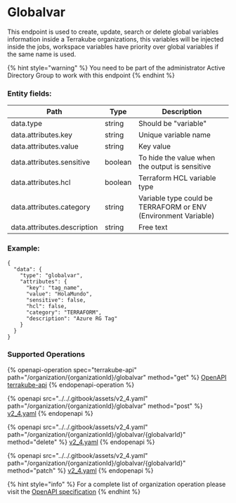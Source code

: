 # Globalvar

This endpoint is used to create, update, search or delete global variables information inside a Terrakube organizations, this variables will be injected inside the jobs, workspace variables have priority over global variables if the same name is used.

{% hint style="warning" %}
You need to be part of the administrator Active Directory Group to work with this endpoint
{% endhint %}

### Entity fields:

| Path                        | Type    | Description                                                    |
| --------------------------- | ------- | -------------------------------------------------------------- |
| data.type                   | string  | Should be "variable"                                           |
| data.attributes.key         | string  | Unique variable name                                           |
| data.attributes.value       | string  | Key value                                                      |
| data.attributes.sensitive   | boolean | To hide the value when the output is sensitive                 |
| data.attributes.hcl         | boolean | Terraform HCL variable type                                    |
| data.attributes.category    | string  | Variable type could be TERRAFORM or ENV (Environment Variable) |
| data.attributes.description | string  | Free text                                                      |

### Example:

```
{
  "data": {
    "type": "globalvar",
    "attributes": {
      "key": "tag_name",
      "value": "HolaMundo",
      "sensitive": false,
      "hcl": false,
      "category": "TERRAFORM",
      "description": "Azure RG Tag"
    }
  }
}
```

### Supported Operations

{% openapi-operation spec="terrakube-api" path="/organization/{organizationId}/globalvar" method="get" %}
[OpenAPI terrakube-api](https://gitbook-x-prod-openapi.4401d86825a13bf607936cc3a9f3897a.r2.cloudflarestorage.com/raw/cb9b759d0a5961decbc26bf547567df170cc7d69216b1d84e1fdc034f053cda2.json?X-Amz-Algorithm=AWS4-HMAC-SHA256&X-Amz-Content-Sha256=UNSIGNED-PAYLOAD&X-Amz-Credential=dce48141f43c0191a2ad043a6888781c%2F20250804%2Fauto%2Fs3%2Faws4_request&X-Amz-Date=20250804T151109Z&X-Amz-Expires=172800&X-Amz-Signature=b8e5244069f0315750515e4bb8cf20ae1917938f41a4c0e65a72ac76f51b0751&X-Amz-SignedHeaders=host&x-amz-checksum-mode=ENABLED&x-id=GetObject)
{% endopenapi-operation %}

{% openapi src="../../.gitbook/assets/v2_4.yaml" path="/organization/{organizationId}/globalvar" method="post" %}
[v2_4.yaml](../../.gitbook/assets/v2_4.yaml)
{% endopenapi %}

{% openapi src="../../.gitbook/assets/v2_4.yaml" path="/organization/{organizationId}/globalvar/{globalvarId}" method="delete" %}
[v2_4.yaml](../../.gitbook/assets/v2_4.yaml)
{% endopenapi %}

{% openapi src="../../.gitbook/assets/v2_4.yaml" path="/organization/{organizationId}/globalvar/{globalvarId}" method="patch" %}
[v2_4.yaml](../../.gitbook/assets/v2_4.yaml)
{% endopenapi %}

{% hint style="info" %}
For a complete list of organization operation please visit the [OpenAPI specification](https://github.com/AzBuilder/terrakube-server/tree/main/openapi-spec)
{% endhint %}
